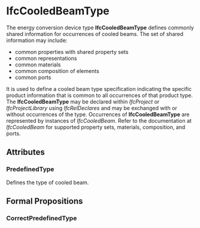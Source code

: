 # IfcCooledBeamType

The energy conversion device type **IfcCooledBeamType** defines commonly shared information for occurrences of cooled beams. The set of shared information may include:

* common properties with shared property sets
* common representations
* common materials
* common composition of elements
* common ports
<!-- end of definition -->
It is used to define a cooled beam type specification indicating the specific product information that is common to all occurrences of that product type. The **IfcCooledBeamType** may be declared within _IfcProject_ or _IfcProjectLibrary_ using _IfcRelDeclares_ and may be exchanged with or without occurrences of the type. Occurrences of **IfcCooledBeamType** are represented by instances of _IfcCooledBeam_. Refer to the documentation at _IfcCooledBeam_ for supported property sets, materials, composition, and ports.

## Attributes

### PredefinedType
Defines the type of cooled beam.

## Formal Propositions

### CorrectPredefinedType

